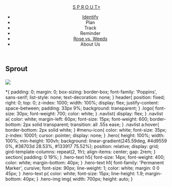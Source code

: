 <!DOCTYPE html>
<html>
<head>
  <meta charset="utf-8">
  <meta name="viewport" content="width=device-width, initial-scale=1">
  <title>Sprout</title>
  <!---------custom css link---->
  <link rel="stylesheet" type="text/css" href="./css/style.css>

   <!---------boxicons link---->
   <link rel="stylesheet" href="https://unpkg.com/boxicons@latest/css/boxicons.min.css">

  <!---------remxicons link---->
  <link href="https://cdn.jsdelivr.net/npm/remixicon@2.5.0/fonts/remixicon.css" rel="stylesheet">
  
  <!---------google fonts link---->
  <link rel="preconnect" href="https://fonts.googleapis.com">
  <link rel="preconnect" href="https://fonts.gstatic.com" crossorigin>
  <link href="https://fonts.googleapis.com/css2?family=Permanet+Marker&
  family=Poppins:wght@300;400;500;600;700;800;900&display=swap" rel="stylesheet">
  
</head>
<body>
<header>
  <a href="#" class="logo">S P Я O U T></a>
  <ul class="navlist">
    <li><a href="#">Identify</a></li>
    <li><a href="#"></a>Plan</li>
    <li><a href="#"></a>Track</li>
    <li><a href="#"></a>Reminder</li>
    <li><a href="#">Rose vs. Weeds</a></li>
    <li><a href="#"></a>About Us</li>
    
  </ul>
  <div class="bx bx-menu" id="menu-icon"></div>
</header>
<section class="hero">
  <div class="hero-text">
    <h5></h5>
    <h1>Sprout</h>
    <p></p>
  </div>
  <div class="hero-img">
    <img src="images/sprout.png
</section> 


<script src="./js/script.js"></script>
</body>
</html>

<!------------------------CSS---------------------->

*{
  padding: 0;
  margin: 0;
  box-sizing: border-box;
  font-family: 'Poppins', sans-serif;
  list-style: none;
  text-decoration: none;
}
header{
  position: fixed;
  right: 0;
  top: 0;
  z-index: 1000;
  width: 100%;
  display: flex;
  justify-content: space-between;
  padding: 33px 9%;
  background: transparent;
}
.logo{
  font-size: 30px;
  font-weight: 700;
  color: white;
}
.navlist{
  display: flex;
}
.navlist a{
  color: white;
  margin-left: 60px;
  font-size: 15px;
  font-weight: 600;
  border-bottom: 2px solid transparent;
  transition: all .55s ease;
}
.navlist a:hover{
  border-bottom: 2px solid white;
}
#menu-icon{
  color: white;
  font-size: 35px;
  z-index: 10001;
  cursor: pointer;
  display: none;
}
.hero{
  height: 100%;
  width: 100%;
  min-height: 100vh;
  background: linear-gradient(245.59deg, #4d9559 0%, #38703d 28.53%, #133917 75.52%);
  position: relative;
  display: grid;
  gird-template-columns: repeat(2, 1fr);
  align-items: center;
  gap: 2rem;
}
section{
  padding: 0 19%;
}
.hero-text h5{
  font-size: 14px;
  font-weight: 400;
  color: white;
  margin-bottom: 40px;
}
.hero-text h1{
  font-family: 'Permanent Marker', cursive;
  font-size: 90px;
  line-weight: 1;
  color: white;
  margin: 0 0 45px;
}
.hero-text p{
  color: white;
  font-size: 15px;
  line-height: 1.9;
  margin-bottom: 40px;
}
.hero-img img{
  width: 700px;
  height: auto;
}
















